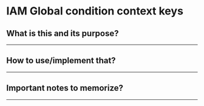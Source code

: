 # IAM Global condition context keys

## What is this and its purpose?

---

## How to use/implement that?

---

## Important notes to memorize?

---
